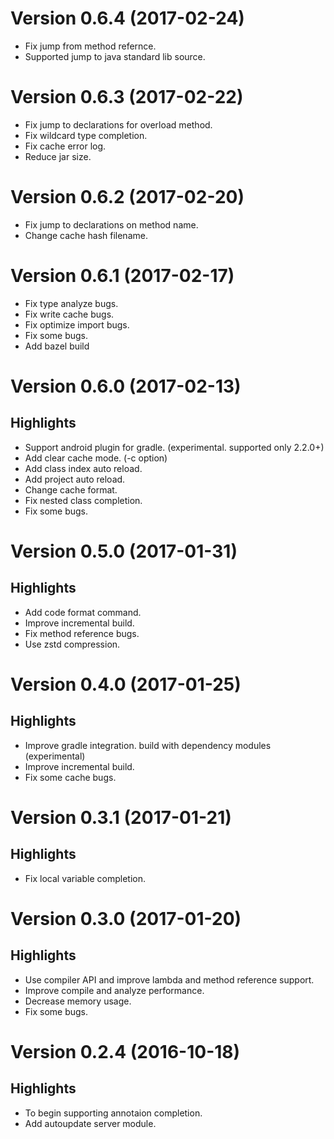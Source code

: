 # Version 0.6.4 (2017-02-24)

* Fix jump from method refernce.
* Supported jump to java standard lib source.

# Version 0.6.3 (2017-02-22)

* Fix jump to declarations for overload method.
* Fix wildcard type completion.
* Fix cache error log.
* Reduce jar size.

# Version 0.6.2 (2017-02-20)

* Fix jump to declarations on method name.
* Change cache hash filename.

# Version 0.6.1 (2017-02-17)

* Fix type analyze bugs.
* Fix write cache bugs.
* Fix optimize import bugs.
* Fix some bugs.
* Add bazel build

# Version 0.6.0 (2017-02-13)

## Highlights

* Support android plugin for gradle. (experimental. supported only 2.2.0+)
* Add clear cache mode. (-c option)
* Add class index auto reload.
* Add project auto reload.
* Change cache format.
* Fix nested class completion.
* Fix some bugs.

# Version 0.5.0 (2017-01-31)

## Highlights

* Add code format command.
* Improve incremental build.
* Fix method reference bugs.
* Use zstd compression.

# Version 0.4.0 (2017-01-25)

## Highlights

* Improve gradle integration. build with dependency modules (experimental)
* Improve incremental build.
* Fix some cache bugs.

# Version 0.3.1 (2017-01-21)

## Highlights

* Fix local variable completion.

# Version 0.3.0 (2017-01-20)

## Highlights

* Use compiler API and improve lambda and method reference support.
* Improve compile and analyze performance.
* Decrease memory usage.
* Fix some bugs.

# Version 0.2.4 (2016-10-18)

## Highlights

* To begin supporting annotaion completion.
* Add autoupdate server module.

